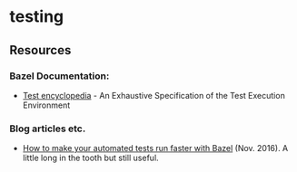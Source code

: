 # testing

## Resources

### Bazel Documentation:

* [Test encyclopedia](https://docs.bazel.build/versions/master/test-encyclopedia.html) - An Exhaustive Specification of the Test Execution Environment

### Blog articles etc.

* [How to make your automated tests run faster with Bazel](https://medium.com/hootsuite-engineering/how-to-make-your-automated-tests-run-faster-with-bazel-3f494bdd2235) (Nov. 2016). A little long in the tooth but still useful.